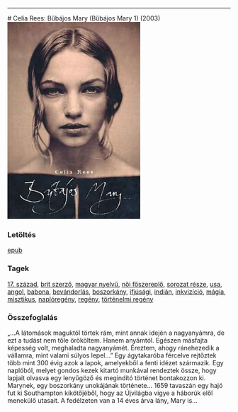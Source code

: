 <hr/>
# <a name="id_979">Celia Rees: Bűbájos Mary (Bűbájos Mary 1) (2003)</a>
<img src="https://github.com/BercziSandor/calibre_lib/raw/main/main/Celia%20Rees/Bubajos%20Mary%20%28979%29/cover.jpg" alt="cover" width="300"/>

### Letöltés
[epub](https://github.com/BercziSandor/calibre_lib/raw/main/main/Celia%20Rees/Bubajos%20Mary%20%28979%29/Bubajos%20Mary%20-%20Celia%20Rees.epub)

### Tagek
[17. század](https://github.com/berczisandor/calibre_lib/blob/main/main/_tags/17.%20sz%c3%a1zad.md), [brit szerző](https://github.com/berczisandor/calibre_lib/blob/main/main/_tags/brit%20szerz%c5%91.md), [magyar nyelvű](https://github.com/berczisandor/calibre_lib/blob/main/main/_tags/magyar%20nyelv%c5%b1.md), [női főszereplő](https://github.com/berczisandor/calibre_lib/blob/main/main/_tags/n%c5%91i%20f%c5%91szerepl%c5%91.md), [sorozat része](https://github.com/berczisandor/calibre_lib/blob/main/main/_tags/sorozat%20r%c3%a9sze.md), [usa](https://github.com/berczisandor/calibre_lib/blob/main/main/_tags/usa.md), [angol](https://github.com/berczisandor/calibre_lib/blob/main/main/_tags/angol.md), [babona](https://github.com/berczisandor/calibre_lib/blob/main/main/_tags/babona.md), [bevándorlás](https://github.com/berczisandor/calibre_lib/blob/main/main/_tags/bev%c3%a1ndorl%c3%a1s.md), [boszorkány](https://github.com/berczisandor/calibre_lib/blob/main/main/_tags/boszork%c3%a1ny.md), [ifjúsági](https://github.com/berczisandor/calibre_lib/blob/main/main/_tags/ifj%c3%bas%c3%a1gi.md), [indián](https://github.com/berczisandor/calibre_lib/blob/main/main/_tags/indi%c3%a1n.md), [inkvizíció](https://github.com/berczisandor/calibre_lib/blob/main/main/_tags/inkviz%c3%adci%c3%b3.md), [mágia](https://github.com/berczisandor/calibre_lib/blob/main/main/_tags/m%c3%a1gia.md), [misztikus](https://github.com/berczisandor/calibre_lib/blob/main/main/_tags/misztikus.md), [naplóregény](https://github.com/berczisandor/calibre_lib/blob/main/main/_tags/napl%c3%b3reg%c3%a9ny.md), [regény](https://github.com/berczisandor/calibre_lib/blob/main/main/_tags/reg%c3%a9ny.md), [történelmi regény](https://github.com/berczisandor/calibre_lib/blob/main/main/_tags/t%c3%b6rt%c3%a9nelmi%20reg%c3%a9ny.md)

### Összefoglalás
<p class="description">„…A látomások maguktól törtek rám, mint annak idején a nagyanyámra, de ezt a tudást nem tőle örököltem. Hanem anyámtól. Egészen másfajta képesség volt, meghaladta nagyanyámét. Éreztem, ahogy ránehezedik a vállamra, mint valami súlyos lepel…” Egy ágytakaróba fércelve rejtőztek több mint 300 évig azok a lapok, amelyekből a fenti idézet származik. Egy naplóból, melyet gondos kezek kitartó munkával rendeztek össze, hogy lapjait olvasva egy lenyűgöző és megindító történet bontakozzon ki. Marynek, egy boszorkány unokájának története… 1659 tavaszán egy hajó fut ki Southampton kikötőjéből, hogy az Újvilágba vigye a háborúk elől menekülő utasait. A fedélzeten van a 14 éves árva lány, Mary is…</p>



